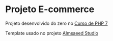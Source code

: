 # Projeto E-commerce

Projeto desenvolvido do zero no [Curso de PHP 7](https://www.udemy.com/curso-completo-de-php-7/)

Template usado no projeto [Almsaeed Studio](https://almsaeedstudio.com)